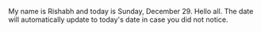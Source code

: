 My name is Rishabh and today is Sunday, December 29. Hello all. The date will automatically update to today's date in case you did not notice.
